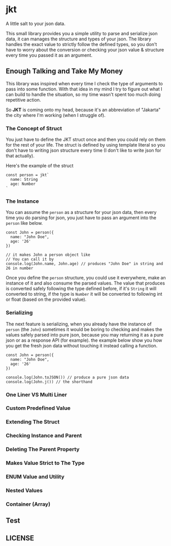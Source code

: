 # jkt

A little salt to your json data.

This small library provides you a simple utility to parse and serialize json data, it can manages the structure and types of your json.
The library handles the exact value to strictly follow the defined types, so you don't have to worry about the conversion or checking your json value & structure every time you passed it as an argument.

## Enough Talking and Take My Money

This library was inspired when every time I check the type of arguments to pass into some function. With that idea in my mind I try to figure out what I can build to handle the situation, so my time wasn't spent too much doing repetitive action.

So **JKT** is coming onto my head, because it's an abbreviation of "Jakarta" the city where I'm working (when I struggle of).

### The Concept of Struct

You just have to define the JKT struct once and then you could rely on them for the rest of your life. The struct is defined by using template literal so you don't have to writing json structure every time (I don't like to write json for that actually).

Here's the example of the struct

```
const person = jkt`
  name: String
  age: Number
`
```

### The Instance

You can assume the `person` as a structure for your json data, then every time you do parsing for json, you just have to pass an argument into the `person` like below.

```
const John = person({
  name: "John Doe",
  age: '26'
})

// it makes John a person object like
// You can call it by
console.log(John.name, John.age) // produces "John Doe" in string and 26 in number
```

Once you define the `person` structure, you could use it everywhere, make an instance of it and also consume the parsed values. The value that produces is converted safely following the type defined before, if it's `String` it will converted to string, if the type is `Number` it will be converted to following int or float (based on the provided value).

### Serializing

The next feature is serializing, when you already have the instance of `person` (the `John`) sometimes it would be boring to checking and makes the values safely parsed into pure json, because you may returning it as a pure json or as a response API (for example). the example below show you how you get the fresh json data without touching it instead calling a function.

```
const John = person({
  name: "John Doe",
  age: '26'
})

console.log(John.toJSON()) // produce a pure json data
console.log(John.j()) // the shorthand
```

### One Liner VS Multi Liner

### Custom Predefined Value

### Extending The Struct

### Checking Instance and Parent

### Deleting The Parent Property

### Makes Value Strict to The Type

### ENUM Value and Utility

### Nested Values

### Container (Array)

## Test

## LICENSE
